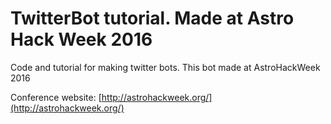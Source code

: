 # TwitterBot tutorial. Made at Astro Hack Week 2016 

Code and tutorial for making twitter bots. This bot made at AstroHackWeek 2016

Conference website: [http://astrohackweek.org/](http://astrohackweek.org/)
